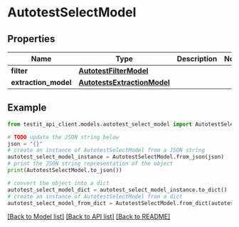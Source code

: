 # AutotestSelectModel


## Properties

Name | Type | Description | Notes
------------ | ------------- | ------------- | -------------
**filter** | [**AutotestFilterModel**](AutotestFilterModel.md) |  | 
**extraction_model** | [**AutotestsExtractionModel**](AutotestsExtractionModel.md) |  | 

## Example

```python
from testit_api_client.models.autotest_select_model import AutotestSelectModel

# TODO update the JSON string below
json = "{}"
# create an instance of AutotestSelectModel from a JSON string
autotest_select_model_instance = AutotestSelectModel.from_json(json)
# print the JSON string representation of the object
print(AutotestSelectModel.to_json())

# convert the object into a dict
autotest_select_model_dict = autotest_select_model_instance.to_dict()
# create an instance of AutotestSelectModel from a dict
autotest_select_model_from_dict = AutotestSelectModel.from_dict(autotest_select_model_dict)
```
[[Back to Model list]](../README.md#documentation-for-models) [[Back to API list]](../README.md#documentation-for-api-endpoints) [[Back to README]](../README.md)


